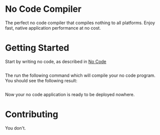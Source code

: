 # No Code Compiler

The perfect no code compiler that compiles nothing to all platforms. Enjoy fast, native application performance at no cost.

# Getting Started

Start by writing no code, as described in [No Code](https://github.com/kelseyhightower/nocode)

```
```

The run the following command which will compile your no code program. You should see the following result:

```
```

Now your no code application is ready to be deployed nowhere.

# Contributing
You don't.
